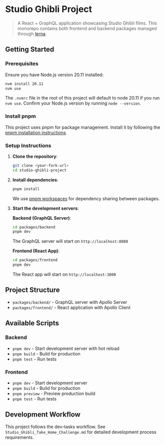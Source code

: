 # Studio Ghibli Project

> A React + GraphQL application showcasing Studio Ghibli films. This monorepo contains both frontend and backend packages managed through [lerna](https://github.com/lerna/lerna).

## Getting Started

### Prerequisites

Ensure you have Node.js version 20.11 installed:

```bash
nvm install 20.11
nvm use
```

The `.nvmrc` file in the root of this project will default to node 20.11 if you run `nvm use`.
Confirm your Node.js version by running `node --version`.

### Install pnpm

This project uses pnpm for package management. Install it by following the [pnpm installation instructions](https://pnpm.io/installation).

### Setup Instructions

1. **Clone the repository**:

   ```bash
   git clone <your-fork-url>
   cd studio-ghibli-project
   ```

2. **Install dependencies**:

   ```bash
   pnpm install
   ```

   We use [pnpm workspaces](https://pnpm.io/workspaces) for dependency sharing between packages.

3. **Start the development servers**:

   **Backend (GraphQL Server)**:

   ```bash
   cd packages/backend
   pnpm dev
   ```

   The GraphQL server will start on `http://localhost:8080`

   **Frontend (React App)**:

   ```bash
   cd packages/frontend
   pnpm dev
   ```

   The React app will start on `http://localhost:3000`

## Project Structure

- `packages/backend/` - GraphQL server with Apollo Server
- `packages/frontend/` - React application with Apollo Client

## Available Scripts

### Backend

- `pnpm dev` - Start development server with hot reload
- `pnpm build` - Build for production
- `pnpm test` - Run tests

### Frontend

- `pnpm dev` - Start development server
- `pnpm build` - Build for production
- `pnpm preview` - Preview production build
- `pnpm test` - Run tests

## Development Workflow

This project follows the dev-tasks workflow. See `Studio_Ghibli_Take_Home_Challenge.md` for detailed development process requirements.
